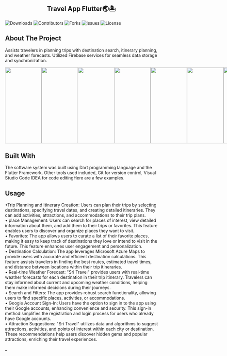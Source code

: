 <br/>
<p align="center">
  <h2 align="center">Travel App Flutter🌏🏝</h2>

</p>

![Downloads](https://img.shields.io/github/downloads/Chamalka20/Travel-app-flutter/total) ![Contributors](https://img.shields.io/github/contributors/Chamalka20/Travel-app-flutter?color=dark-green) ![Forks](https://img.shields.io/github/forks/Chamalka20/Travel-app-flutter?style=social) ![Issues](https://img.shields.io/github/issues/Chamalka20/Travel-app-flutter) ![License](https://img.shields.io/github/license/Chamalka20/Travel-app-flutter) 

## About The Project

Assists travelers in 
planning trips with destination search, itinerary 
planning, and weather forecasts. Utilized Firebase 
services for seamless data storage and 
synchronization.

<div style="display: flex;">
  <img src="https://drive.google.com/uc?export=view&id=1iMQIj6OKjwtvhL5JpSx4QslXlpOx4goI" width="120px" height="250px">
  <img src="https://drive.google.com/uc?export=view&id=1TGNtkOFRS_UWdvc3GhI79Hz6Lc_0vPC0" width="120px" height="250px">
  <img src="https://drive.google.com/uc?export=view&id=1ofYLVtIuY0U9PeOAY6GZj2D41fJGV1zP" width="120px" height="250px">
  <img src="https://drive.google.com/uc?export=view&id=1EgH13X9ut5lxBklpI-39jhUQRoyc1e91" width="120px" height="250px">
  <img src="https://drive.google.com/uc?export=view&id=1F4iLS2x6eBN64COIh1t57wbmtqewqRbx" width="120px" height="250px">
  <img src="https://drive.google.com/uc?export=view&id=1voFcFy5W8ug0C0TB4ytVFq5OgkYr8hsY" width="120px" height="250px">
  <img src="https://drive.google.com/uc?export=view&id=18S26Hoey8R3UWmD8ruxovFv0z2MjVRBC" width="120px" height="250px">
</div>



## Built With

The software system was built using Dart programming language and the Flutter Framework. 
Other tools used included, Git for version control, Visual Studio Code IDEA for code editingHere are a few examples.



## Usage

•Trip Planning and Itinerary Creation: Users can plan their trips by selecting destinations, 
specifying travel dates, and creating detailed itineraries. They can add activities, 
attractions, and accommodations to their trip plans.<br>
• place Management: Users can search for places of interest, view detailed information 
about them, and add them to their trips or favorites. This feature enables users to 
discover and organize places they want to visit.<br>
• Favorites: The app allows users to curate a list of their favorite places, making it easy to 
keep track of destinations they love or intend to visit in the future. This feature enhances 
user engagement and personalization.<br>
• Destination Calculation: The app leverages Microsoft Azure Maps to provide users with 
accurate and efficient destination calculations. This feature assists travelers in finding the 
best routes, estimated travel times, and distance between locations within their trip 
itineraries.<br>
• Real-time Weather Forecast: "Sri Travel" provides users with real-time weather forecasts 
for each destination in their trip itinerary. Travelers can stay informed about current and 
upcoming weather conditions, helping them make informed decisions during their
journeys.<br>
• Search and Filters: The app provides robust search functionality, allowing users to find 
specific places, activities, or accommodations.<br>
• Google Account Sign-In: Users have the option to sign in to the app using their Google 
accounts, enhancing convenience and security. This sign-in method simplifies the 
registration and login process for users who already have Google accounts.<br>
• Attraction Suggestions: "Sri Travel" utilizes data and algorithms to suggest attractions, 
activities, and points of interest within each city or destination. These recommendations 
help users discover hidden gems and popular attractions, enriching their travel 
experiences.

_

